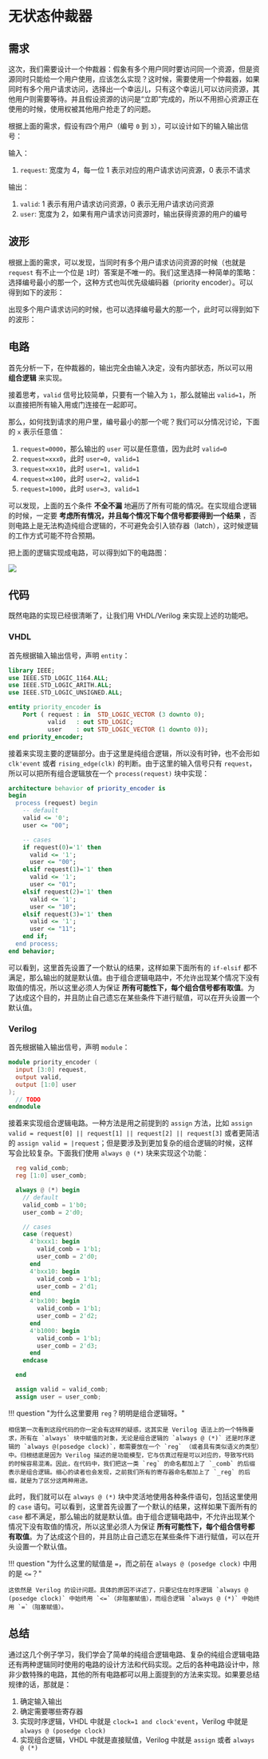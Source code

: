 # 无状态仲裁器

## 需求

这次，我们需要设计一个仲裁器：假象有多个用户同时要访问同一个资源，但是资源同时只能给一个用户使用，应该怎么实现？这时候，需要使用一个仲裁器，如果同时有多个用户请求访问，选择出一个幸运儿，只有这个幸运儿可以访问资源，其他用户则需要等待。并且假设资源的访问是“立即”完成的，所以不用担心资源正在使用的时候，使用权被其他用户抢走了的问题。

根据上面的需求，假设有四个用户（编号 `0` 到 `3`），可以设计如下的输入输出信号：

输入：

1. `request`: 宽度为 4，每一位 1 表示对应的用户请求访问资源，0 表示不请求

输出：

1. `valid`: 1 表示有用户请求访问资源，0 表示无用户请求访问资源
2. `user`: 宽度为 2，如果有用户请求访问资源时，输出获得资源的用户的编号

## 波形

根据上面的需求，可以发现，当同时有多个用户请求访问资源的时候（也就是 `request` 有不止一个位是 `1`时）答案是不唯一的。我们这里选择一种简单的策略：选择编号最小的那一个，这种方式也叫优先级编码器（priority encoder）。可以得到如下的波形：

<script type="WaveDrom">
{
  signal:
    [
      { name: "request", wave: "=.=.=.=.=.=.", data: ["0b0000", "0b0001", "0b0100", "0b0000", "0b1111", "0b1110"]},
      { name: "valid", wave: "0.1...0.1..."},
      { name: "user", wave: "x.=.=.x.=.=.", data: ["0","2","0","1"]}
    ]
}
</script>

出现多个用户请求访问的时候，也可以选择编号最大的那一个，此时可以得到如下的波形：

<script type="WaveDrom">
{
  signal:
    [
      { name: "request", wave: "=.=.=.=.=.=.", data: ["0b0000", "0b0001", "0b0100", "0b0000", "0b1111", "0b1110"]},
      { name: "valid", wave: "0.1...0.1..."},
      { name: "user", wave: "x.=.=.x.=.=.", data: ["0","2","3","3"]}
    ]
}
</script>

## 电路

首先分析一下，在仲裁器的，输出完全由输入决定，没有内部状态，所以可以用 **组合逻辑** 来实现。

接着思考，`valid` 信号比较简单，只要有一个输入为 `1`，那么就输出 `valid=1`，所以直接把所有输入用或门连接在一起即可。

那么，如何找到请求的用户里，编号最小的那一个呢？我们可以分情况讨论，下面的 `x` 表示任意值：

1. `request=0000`，那么输出的 `user` 可以是任意值，因为此时 `valid=0`
2. `request=xxx0`，此时 `user=0, valid=1`
3. `request=xx10`，此时 `user=1, valid=1`
4. `request=x100`，此时 `user=2, valid=1`
5. `request=1000`，此时 `user=3, valid=1`

可以发现，上面的五个条件 **不全不漏** 地遍历了所有可能的情况。在实现组合逻辑的时候，一定要 **考虑所有情况，并且每个情况下每个信号都要得到一个结果** ，否则电路上是无法构造纯组合逻辑的，不可避免会引入锁存器（latch），这时候逻辑的工作方式可能不符合预期。

把上面的逻辑实现成电路，可以得到如下的电路图：

![](imgs/priority_encoder.svg)

## 代码

既然电路的实现已经很清晰了，让我们用 VHDL/Verilog 来实现上述的功能吧。

### VHDL

首先根据输入输出信号，声明 `entity`：

```vhdl
library IEEE;
use IEEE.STD_LOGIC_1164.ALL;
use IEEE.STD_LOGIC_ARITH.ALL;
use IEEE.STD_LOGIC_UNSIGNED.ALL;

entity priority_encoder is
    Port ( request : in  STD_LOGIC_VECTOR (3 downto 0);
           valid   : out STD_LOGIC;
           user    : out STD_LOGIC_VECTOR (1 downto 0));
end priority_encoder;
```

接着来实现主要的逻辑部分。由于这里是纯组合逻辑，所以没有时钟，也不会形如 `clk'event` 或者 `rising_edge(clk)` 的判断。由于这里的输入信号只有 `request`，所以可以把所有组合逻辑放在一个 `process(request)` 块中实现：

```vhdl
architecture behavior of priority_encoder is
begin
  process (request) begin
    -- default
    valid <= '0';
    user <= "00";

    -- cases
    if request(0)='1' then
      valid <= '1';
      user <= "00";
    elsif request(1)='1' then
      valid <= '1';
      user <= "01";
    elsif request(2)='1' then
      valid <= '1';
      user <= "10";
    elsif request(3)='1' then
      valid <= '1';
      user <= "11";
    end if;
  end process;
end behavior;
```

可以看到，这里首先设置了一个默认的结果，这样如果下面所有的 `if-elsif` 都不满足，那么输出的就是默认值。由于组合逻辑电路中，不允许出现某个情况下没有取值的情况，所以这里必须人为保证 **所有可能性下，每个组合信号都有取值**。为了达成这个目的，并且防止自己遗忘在某些条件下进行赋值，可以在开头设置一个默认值。

### Verilog

首先根据输入输出信号，声明 `module`：

```verilog
module priority_encoder (
  input [3:0] request,
  output valid,
  output [1:0] user
);
  // TODO
endmodule
```

接着来实现组合逻辑电路。一种方法是用之前提到的 `assign` 方法，比如 `assign valid = request[0] || request[1] || request[2] || request[3]` 或者更简洁的 `assign valid = |request`；但是要涉及到更加复杂的组合逻辑的时候，这样写会比较复杂。下面我们使用 `always @ (*)` 块来实现这个功能：

```verilog
  reg valid_comb;
  reg [1:0] user_comb;

  always @ (*) begin
    // default
    valid_comb = 1'b0;
    user_comb = 2'd0;

    // cases
    case (request)
      4'bxxx1: begin
        valid_comb = 1'b1;
        user_comb = 2'd0;
      end
      4'bxx10: begin
        valid_comb = 1'b1;
        user_comb = 2'd1;
      end
      4'bx100: begin
        valid_comb = 1'b1;
        user_comb = 2'd2;
      end
      4'b1000: begin
        valid_comb = 1'b1;
        user_comb = 2'd3;
      end
    endcase

  end

  assign valid = valid_comb;
  assign user = user_comb;
```

!!! question "为什么这里要用 `reg`？明明是组合逻辑呀。"

    相信第一次看到这段代码的你一定会有这样的疑惑，这其实是 Verilog 语法上的一个特殊要求，所有在 `always` 块中赋值的对象，无论是组合逻辑的 `always @ (*)` 还是时序逻辑的 `always @(posedge clock)`，都需要放在一个 `reg` （或者具有类似语义的类型）中。归根结底是因为 Verilog 描述的是功能模型，它与仿真过程是可以对应的，导致写代码的时候容易混淆。因此，在代码中，我们把这一类 `reg` 的命名都加上了 `_comb` 的后缀表示是组合逻辑。细心的读者也会发现，之前我们所有的寄存器命名都加上了 `_reg` 的后缀，就是为了区分这两种用途。

此时，我们就可以在 `always @ (*)` 块中灵活地使用各种条件语句，包括这里使用的 `case` 语句。可以看到，这里首先设置了一个默认的结果，这样如果下面所有的 `case` 都不满足，那么输出的就是默认值。由于组合逻辑电路中，不允许出现某个情况下没有取值的情况，所以这里必须人为保证 **所有可能性下，每个组合信号都有取值**。为了达成这个目的，并且防止自己遗忘在某些条件下进行赋值，可以在开头设置一个默认值。

!!! question "为什么这里的赋值是 `=`，而之前在 `always @ (posedge clock)` 中用的是 `<=`？"

    这依然是 Verilog 的设计问题。具体的原因不详述了，只要记住在时序逻辑 `always @ (posedge clock)` 中始终用 `<=`（非阻塞赋值），而组合逻辑 `always @ (*)` 中始终用 `=`（阻塞赋值）。

## 总结

通过这几个例子学习，我们学会了简单的纯组合逻辑电路、复杂的纯组合逻辑电路还有两种逻辑同时使用的电路的设计方法和代码实现。之后的各种电路设计中，除非少数特殊的电路，其他的所有电路都可以用上面提到的方法来实现。如果要总结规律的话，那就是：

1. 确定输入输出
2. 确定需要哪些寄存器
3. 实现时序逻辑，VHDL 中就是 `clock=1 and clock'event`，Verilog 中就是 `always @ (posedge clock)`
4. 实现组合逻辑，VHDL 中就是直接赋值，Verilog 中就是 `assign` 或者 `always @ (*)`